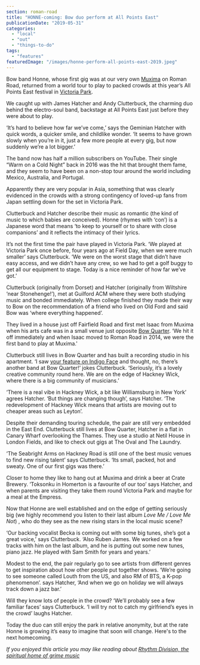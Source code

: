```yaml
---
section: roman-road
title: "HONNE-coming: Bow duo perform at All Points East"
publicationDate: "2019-05-31"
categories: 
  - "local"
  - "out"
  - "things-to-do"
tags: 
  - "features"
featuredImage: "/images/honne-perform-all-points-east-2019.jpeg"
---
```


Bow band Honne, whose first gig was at our very own [Muxima](https://romanroadlondon.com/muxima-arts-cafe-music-venue/) on Roman Road, returned from a world tour to play to packed crowds at this year’s All Points East festival in [Victoria Park](https://romanroadlondon.com/victoria-park-east-london-bow/).

We caught up with James Hatcher and Andy Clutterbuck, the charming duo behind the electro-soul band, backstage at All Points East just before they were about to play.

‘It’s hard to believe how far we’ve come,’ says the Geminian Hatcher with quick words, a quicker smile, and childlike wonder. ‘It seems to have grown slowly when you’re in it, just a few more people at every gig, but now suddenly we’re a lot bigger.’

The band now has half a million subscribers on YouTube. Their single “Warm on a Cold Night” back in 2016 was the hit that brought them fame, and they seem to have been on a non-stop tour around the world including Mexico, Australia, and Portugal.

Apparently they are very popular in Asia, something that was clearly evidenced in the crowds with a strong contingency of loved-up fans from Japan settling down for the set in Victoria Park.

Clutterbuck and Hatcher describe their music as romantic (the kind of music to which babies are conceived). Honne (rhymes with ‘con’) is a Japanese word that means ‘to keep to yourself or to share with close companions’ and it reflects the intimacy of their lyrics.

It’s not the first time the pair have played in Victoria Park. ‘We played at Victoria Park once before, four years ago at Field Day, when we were much smaller’ says Clutterbuck. ‘We were on the worst stage that didn’t have easy access, and we didn’t have any crew, so we had to get a golf buggy to get all our equipment to stage. Today is a nice reminder of how far we’ve got.’

Clutterbuck (originally from Dorset) and Hatcher (originally from Wiltshire ‘near Stonehenge!’), met at Guilford ACM where they were both studying music and bonded immediately. When college finished they made their way to Bow on the recommendation of a friend who lived on Old Ford and said Bow was ‘where everything happened’.  

They lived in a house just off Fairfield Road and first met Isaac from Muxima when his arts cafe was in a small venue just opposite [Bow Quarter](https://romanroadlondon.com/bow-quarter-interiors-anton-rodriguez/). ‘We hit it off immediately and when Isaac moved to Roman Road in 2014, we were the first band to play at Muxima.'

Clutterbuck still lives in Bow Quarter and has built a recording studio in his apartment. ‘I saw [your feature on Indigo Face](https://romanroadlondon.com/indigo-face-band-bow-quarter/) and thought, no, there’s another band at Bow Quarter!’ jokes Clutterbuck. ‘Seriously, it’s a lovely creative community round here. We are on the edge of Hackney Wick, where there is a big community of musicians.’

‘There is a real vibe in Hackney Wick, a bit like Williamsburg in New York’ agrees Hatcher. ‘But things are changing though’, says Hatcher. ‘The redevelopment of Hackney Wick means that artists are moving out to cheaper areas such as Leyton’.

Despite their demanding touring schedule, the pair are still very embedded in the East End. Clutterbuck still lives at Bow Quarter, Hatcher in a flat in Canary Wharf overlooking the Thames. They use a studio at Netil House in London Fields, and like to check out gigs at The Oval and The Laundry.

‘The Seabright Arms on Hackney Road is still one of the best music venues to find new rising talent’ says Clutterbuck. ‘Its small, packed, hot and sweaty. One of our first gigs was there.’

Closer to home they like to hang out at Muxima and drink a beer at Crate Brewery. ‘Toksonku in Homerton is a favourite of our too’ says Hatcher, and when parents are visiting they take them round Victoria Park and maybe for a meal at the Empress.

Now that Honne are well established and on the edge of getting seriously big (we highly recommend you listen to their last album _Love Me / Love Me Not_) , who do they see as the new rising stars in the local music scene?

‘Our backing vocalist Becka is coming out with some big tunes, she’s got a great voice,’ says Clutterbuck. ‘Also Ruben James. We worked on a few tracks with him on the last album, and he is putting out some new tunes, piano jazz. He played with Sam Smith for years and years.’

Modest to the end, the pair regularly go to see artists from different genres to get inspiration about how other people put together shows. ‘We’re going to see someone called Louth from the US, and also RM of BTS, a K-pop phenomenon’. says Hatcher, ‘And when we go on holiday we will always track down a jazz bar.’

Will they know lots of people in the crowd? ‘We’ll probably see a few familiar faces’ says Clutterbuck. ‘I will try not to catch my girlfriend’s eyes in the crowd’ laughs Hatcher.

Today the duo can still enjoy the park in relative anonymity, but at the rate Honne is growing it’s easy to imagine that soon will change. Here's to the next homecoming.

_If you enjoyed this article you may like reading about [Rhythm Division, the spiritual home of grime music](https://romanroadlondon.com/rhythm-division-grime-record-shop-bow/)_

